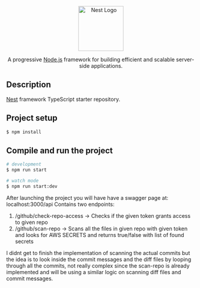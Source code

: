 <p align="center">
  <a href="http://nestjs.com/" target="blank"><img src="https://nestjs.com/img/logo-small.svg" width="120" alt="Nest Logo" /></a>
</p>

[circleci-image]: https://img.shields.io/circleci/build/github/nestjs/nest/master?token=abc123def456
[circleci-url]: https://circleci.com/gh/nestjs/nest

  <p align="center">A progressive <a href="http://nodejs.org" target="_blank">Node.js</a> framework for building efficient and scalable server-side applications.</p>

## Description

[Nest](https://github.com/nestjs/nest) framework TypeScript starter repository.

## Project setup

```bash
$ npm install
```

## Compile and run the project

```bash
# development
$ npm run start

# watch mode
$ npm run start:dev
```

After launching the project you will have have a swagger page at: localhost:3000/api
Contains two endpoints:

1. /github/check-repo-access -> Checks if the given token grants access to given repo
2. /github/scan-repo -> Scans all the files in given repo with given token and looks for AWS SECRETS and returns true/false with list of found secrets

I didnt get to finish the implementation of scanning the actual commits but the idea is to look inside the commit messages and the diff files by looping through all the commits, not really complex since the scan-repo is already implemented and will be using a similar logic on scanning diff files and commit messages.
